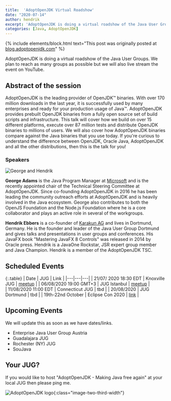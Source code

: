 ```yaml
---
title:  'AdoptOpenJDK Virtual Roadshow'
date: "2020-07-14"
author: hendrik
excerpt: 'AdoptOpenJDK is doing a virtual roadshow of the Java User Groups. We plan to reach as many groups as possible but we will also live stream the event on YouTube.'
categories: [Java, AdoptOpenJDK]
---
```


{% include elements/block.html text="This post was originally posted at [blog.adoptopenjdk.com](https://blog.adoptopenjdk.net/2020/07/adoptopenjdk-virtual-roadshow/)" %}


AdoptOpenJDK is doing a virtual roadshow of the Java User Groups. We plan to reach as many groups as possible but we will also live stream the event on YouTube.

## Abstract of the session
AdoptOpenJDK is the leading provider of OpenJDK™ binaries. With over 170 million downloads in the last year, it is successfully used by many enterprises and ready for your production usage of Java™. AdoptOpenJDK provides prebuilt OpenJDK binaries from a fully open source set of build scripts and infrastructure. This talk will cover how we build on over 15 different platforms, execute over 87 million tests and distribute OpenJDK binaries to millions of users. We will also cover how AdoptOpenJDK binaries compare against the Java binaries that you use today. If you're curious to understand the difference between OpenJDK, Oracle Java, AdoptOpenJDK and all the other distributions, then this is the talk for you!

### Speakers

![George and Hendrik](/posts/2020-07-14-adopt-roadshow/speakers.png)

**George Adams** is the Java Program Manager at [Microsoft](https://www.microsoft.com) and is the recently appointed chair of the Technical Steering Committee at AdoptOpenJDK. Since co-founding AdoptOpenJDK in 2016 he has been leading the community outreach efforts at AdoptOpenJDK and is heavily involved in the Java ecosystem. George also contributes to both the OpenJS Foundation and the Node.js Foundation where he is a core collaborator and plays an active role in several of the workgroups.

**Hendrik Ebbers** is a co-founder of [Karakun AG](https://www.karakun.com) and lives in Dortmund, Germany. He is the founder and leader of the Java User Group Dortmund and gives talks and presentations in user groups and conferences. His JavaFX book "Mastering JavaFX 8 Controls" was released in 2014 by Oracle press. Hendrik is a JavaOne Rockstar, JSR expert group member and Java Champion. Hendrik is a member of the AdoptOpenJDK TSC.

## Scheduled Events

{:.table}
| Date | JUG | Link |
|---|---|---|
| 21/07/ 2020 18:30 EDT | Knoxville JUG  |  [meetup](https://www.meetup.com/de-DE/KnoxJava/events/nmfmbrybckbcc/) |
| 06/08/2020  19:00 GMT+3 | JUG Istanbul |  [meetup](https://www.meetup.com/de-DE/Istanbul-Java-User-Group/events/271767087) |  
| 11/08/2020  11:00 EDT | Connecticut JUG  | tbd |
| 20/08/2020 | JUG Dortmund  | tbd |
| 19th-22nd October | Eclipse Con 2020 | [link](https://www.eclipsecon.org/2020/sessions/adoptopenjdk-making-java-free-again) |

## Upcoming Events
We will update this as soon as we have dates/links.
- Enterprise Java User Group Austria
- Guadalajara JUG
- Rochester (NY) JUG
- SouJava

## Your JUG?
If you would like to host "AdoptOpenJDK - Making Java free again" at your local JUG then please ping me.

![AdoptOpenJDK logo](/posts/2020-07-14-adopt-roadshow/adopt-logo.png){:class="image-two-third-width"}
